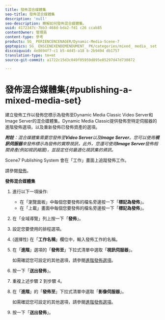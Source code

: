```yaml
---
title: 發佈混合媒體集
seo-title: 發佈混合媒體集
description: 'null'
seo-description: 瞭解如何發佈混合媒體集。
uuid: 4172347c-7bb3-468d-bda2-fd1 c26 ccab85
contentOwner: 管理員
content-type: 參考
products: SG_ PERIENCENCENAGER/Dynamic-Media-Scene-7
geptopics: SG_ ENSCENEXENDEMENDUMENT_ PK/categories/mixed_ media_ set
discoiquuid: 4e8694f7-c1 b5-4d45-a18 b-2b9494 db1757
translation-type: tm+mt
source-git-commit: a1722c15d3c049f05959d895e85297d47d730872

---
```



# 發佈混合媒體集{#publishing-a-mixed-media-set}

建立發佈工作以發佈您標示為發佈至Dynamic Media Classic Video Server和Image Server的混合媒體集。Dynamic Media Classic提供發佈至特定伺服器的進階發佈選項，以及重新發佈已發佈資產的選項。

***附註**：混合媒體集需要您發佈至&#x200B;**Video Server**以及&#x200B;**Image Server**。您可以使用&#x200B;**視訊伺服器**來發佈標示為發佈的實際視訊，此外，您還可使用&#x200B;**Image Server**發佈相關資產(例如視訊縮圖)，並設定任何最適化視訊集的資訊。*

Scene7 Publishing System 會在「工作」畫面上追蹤發佈工作。

請參閱[發佈](publishing-files.md#publishing_files)。

<!-- 

Comment Type: remark
Last Modified By: unknown unknown 
Last Modified Date: 

<p>RB: Updated the following steps as per Cynthia email, 11/9/2012, added 11/12/2012</p>

 -->

**發佈混合媒體集**

1. 進行以下一項操作:

   * 在「瀏覽面板」中每個您要發佈的檔名旁邊按一下「**標記為發佈**」。
   * 在「上載」畫面中每個您要發佈的檔名旁邊按一下「**標記為發佈**」。

1. 在「全域導覽」列上按一下「**發佈**」。
1. 設定您要使用的排程選項。
1. (選擇性) 在「**工作名稱**」欄位中，輸入發佈工作的名稱。
1. 在「**進階**」選項的「**發佈至**」下拉式清單中選取「**視訊伺服器**」。

   如需確認您可設定的其他選項，請參閱[進階發佈選項](publishing-files.md#advanced_publish_options)。

1. 按一下「**送出發佈**」。
1. 重複上述步驟 2 到步驟 4。
1. 在「**進階**」的「**發佈至**」下拉式清單中選取「**影像伺服器**」。

   如需確認您可設定的其他選項，請參閱[進階發佈選項](publishing-files.md#advanced_publish_options)。

1. 按一下「**送出發佈**」。

